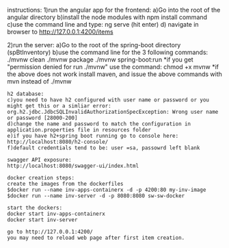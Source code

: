 
instructions:
1)run the angular app for the frontend:
	a)Go into the root of the angular directory 
	b)install the node modules with npm install command
	c)use the command line and type: ng serve (hit enter)
	d) navigate in browser to http://127.0.0.1:4200/items

2)run the server:
	a)Go to the root of the spring-boot directory (spBtInventory)
	b)use the command line for the 3 following commands:
	./mvnw clean
	./mvnw package
	./mvnw spring-boot:run
	*if you get "permission denied for run ./mvnw" use the 		command: 
		chmod +x mvnw
	*if the above does not work install maven, and issue the above commands with mvn instead of ./mvnw
	
	h2 database:
	c)you need to have h2 configured with user name or password or you might get this or a simliar error:
	org.h2.jdbc.JdbcSQLInvalidAuthorizationSpecException: Wrong user name or password [28000-200]
	d)change the name and password to match the configuration in application.properties file in resources folder
	e)if you have h2+spring boot running go to console here:
	http://localhost:8080/h2-console/
	f)default credentials tend to be: user =sa, passowrd left blank
	
	swagger API exposure:
	http://localhost:8080/swagger-ui/index.html
	
	docker creation steps:
	create the images from the dockerfiles	
	$docker run --name inv-apps-containerx -d -p 4200:80 my-inv-image
	$docker run --name inv-server -d -p 8080:8080 sw-sw-docker
	
	start the dockers:
	docker start inv-apps-containerx
	docker start inv-server
	
	go to http://127.0.0.1:4200/
	you may need to reload web page after first item creation.
	
